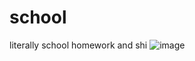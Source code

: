 # school
literally school homework and shi
![image](https://github.com/lovelessunloveable/school/assets/145833189/7bee2914-c9a9-47ae-8c8b-c18b9d504906)

